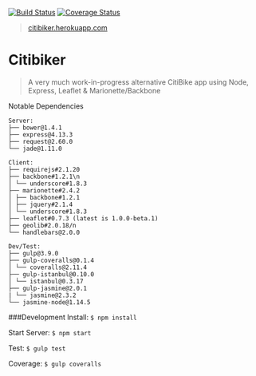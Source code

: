 
[![Build Status](https://travis-ci.org/snebel/citibike_marionette.svg?branch=master)](https://travis-ci.org/snebel/citibike_marionette)
[![Coverage Status](https://coveralls.io/repos/snebel/citibike_marionette/badge.svg?branch=master&service=github)](https://coveralls.io/github/snebel/citibike_marionette?branch=master)

> [citibiker.herokuapp.com](http://citibiker.herokuapp.com/)

# Citibiker
>A very much work-in-progress alternative CitiBike app using Node, Express, Leaflet & Marionette/Backbone

Notable Dependencies
```
Server:
├── bower@1.4.1
├── express@4.13.3
├── request@2.60.0
└── jade@1.11.0

Client:
├── requirejs#2.1.20
├── backbone#1.2.1\n
│ └── underscore#1.8.3
├── marionette#2.4.2
│ ├── backbone#1.2.1
│ ├── jquery#2.1.4
│ └── underscore#1.8.3
├── leaflet#0.7.3 (latest is 1.0.0-beta.1)
├── geolib#2.0.18/n
└── handlebars@2.0.0

Dev/Test:
├── gulp@3.9.0
├── gulp-coveralls@0.1.4
│ └── coveralls@2.11.4
├── gulp-istanbul@0.10.0
│ └── istanbul@0.3.17
├── gulp-jasmine@2.0.1
| └── jasmine@2.3.2
└── jasmine-node@1.14.5
```

###Development
Install: `$ npm install`

Start Server: `$ npm start`

Test: `$ gulp test`

Coverage: `$ gulp coveralls`
